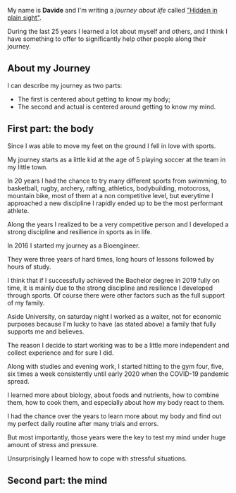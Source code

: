 My name is **Davide** and I'm writing a _journey about life_ called ["Hidden in plain sight"](https://github.com/davide-colombo/Hidden-in-Plain-Sight).

During the last 25 years I learned a lot about myself and others, and I think I have something to offer to significantly help other people along their journey.


## About my Journey

I can describe my journey as two parts:

- The first is centered about getting to know my body;
- The second and actual is centered around getting to know my mind.


## First part: the body

Since I was able to move my feet on the ground I fell in love with sports.

My journey starts as a little kid at the age of 5 playing soccer at the team in my little town.

In 20 years I had the chance to try many different sports from swimming, to basketball, rugby, archery, rafting, athletics, bodybuilding, motocross, mountain bike, most of them at a non competitive level, but everytime I approached a new discipline I rapidly ended up to be the most performant athlete.

Along the years I realized to be a very competitive person and I developed a strong discipline and resilience in sports as in life.

In 2016 I started my journey as a Bioengineer.

They were three years of hard times, long hours of lessons followed by hours of study.

I think that if I successfully achieved the Bachelor degree in 2019 fully on time, it is mainly due to the strong discipline and resilience I developed through sports. Of course there were other factors such as the full support of my family.

Aside University, on saturday night I worked as a waiter, not for economic purposes because I'm lucky to have (as stated above) a family that fully supports me and believes.

The reason I decide to start working was to be a little more independent and collect experience and for sure I did.

Along with studies and evening work, I started hitting to the gym four, five, six times a week consistently until early 2020 when the COVID-19 pandemic spread.

I learned more about biology, about foods and nutrients, how to combine them, how to cook them, and especially about how my body react to them.

I had the chance over the years to learn more about my body and find out my perfect daily routine after many trials and errors.

But most importantly, those years were the key to test my mind under huge amount of stress and pressure.

Unsurprisingly I learned how to cope with stressful situations.


## Second part: the mind



